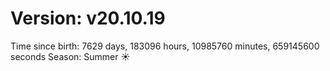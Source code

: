 # Version: v20.10.19
Time since birth: 7629 days, 183096 hours, 10985760 minutes, 659145600 seconds
Season: Summer ☀️
